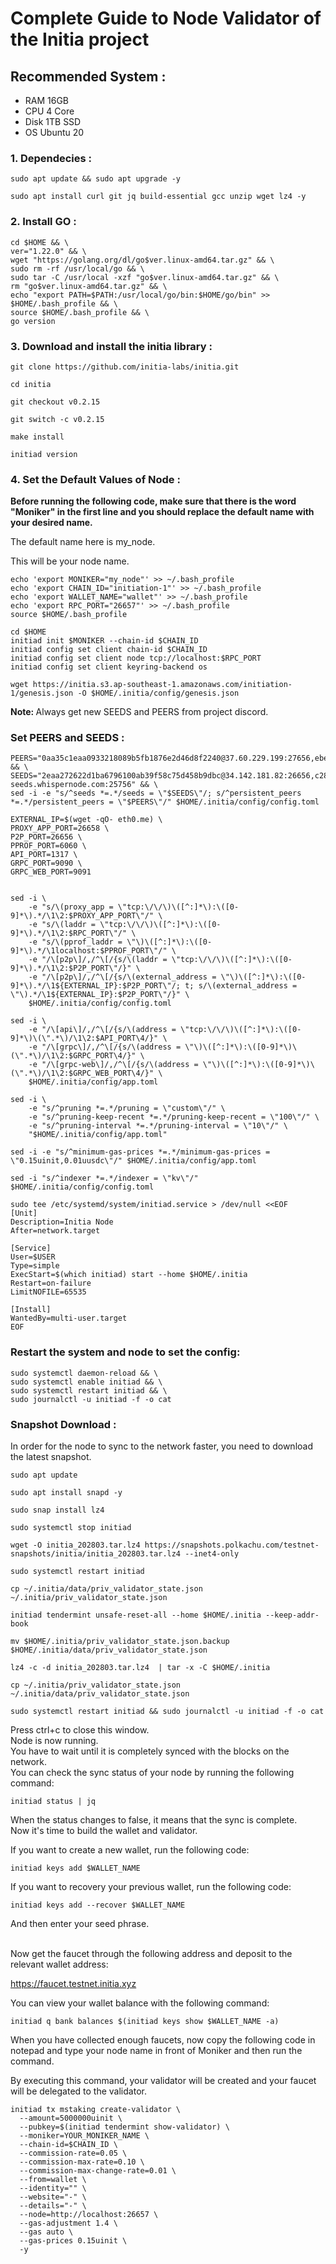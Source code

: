 
<h1>Complete Guide to Node Validator of the Initia project</h1>
<h2>Recommended System :</h2>
<ul>
<li>RAM 16GB</li>
<li>CPU 4 Core</li>
<li>Disk 1TB SSD</li>
<li>OS Ubuntu 20</li>
</ul>

<h3>1. Dependecies :</h3>

```
sudo apt update && sudo apt upgrade -y
```
```
sudo apt install curl git jq build-essential gcc unzip wget lz4 -y
```

<h3>2. Install GO :</h3>

```
cd $HOME && \
ver="1.22.0" && \
wget "https://golang.org/dl/go$ver.linux-amd64.tar.gz" && \
sudo rm -rf /usr/local/go && \
sudo tar -C /usr/local -xzf "go$ver.linux-amd64.tar.gz" && \
rm "go$ver.linux-amd64.tar.gz" && \
echo "export PATH=$PATH:/usr/local/go/bin:$HOME/go/bin" >> $HOME/.bash_profile && \
source $HOME/.bash_profile && \
go version
```

<h3>3. Download and install the initia library :</h3>

```
git clone https://github.com/initia-labs/initia.git
```

```
cd initia
```

```
git checkout v0.2.15
```

```
git switch -c v0.2.15
```

```
make install
```

```
initiad version
```

<h3>4. Set the Default Values of Node :</h3>

<p><strong>Before running the following code, make sure that there is the word "Moniker" in the first line and you should replace the default name with your desired name.</strong></p>
<p>The default name here is my_node.</p>
<p>This will be your node name.</p>

```
echo 'export MONIKER="my_node"' >> ~/.bash_profile
echo 'export CHAIN_ID="initiation-1"' >> ~/.bash_profile
echo 'export WALLET_NAME="wallet"' >> ~/.bash_profile
echo 'export RPC_PORT="26657"' >> ~/.bash_profile  
source $HOME/.bash_profile
```

```
cd $HOME
initiad init $MONIKER --chain-id $CHAIN_ID
initiad config set client chain-id $CHAIN_ID
initiad config set client node tcp://localhost:$RPC_PORT
initiad config set client keyring-backend os
```

```
wget https://initia.s3.ap-southeast-1.amazonaws.com/initiation-1/genesis.json -O $HOME/.initia/config/genesis.json
```

<strong>Note: </strong> Always get new SEEDS and PEERS from project discord.

<H3>Set PEERS and SEEDS :</H3>

```
PEERS="0aa35c1eaa0933218089b5fb1876e2d46d8f2240@37.60.229.199:27656,ebefecfd04824cfbd674bd4c0fcfd9315aadc210@103.170.155.158:27656,f9c8aa40fc2dad2c379316e33e4e855a0b40b2c7@109.199.109.89:27656,d5519e378247dfb61dfe90652d1fe3e2b3005a5b@65.109.68.190:17956,7e07c1d69e3f726d985614728c601b759f008e52@213.199.57.83:27656,818637c0b4fa7d9ced2283a4853b3f33fc55bb2d@95.111.224.8:26656,57fd42ad4b6d70868e645f17d846d7a6833404a9@194.180.188.44:27656,fc37e22ae9405cf00a775a014366d428376e47b3@37.27.48.77:29656,4701e15068475260a267aabe9b4df8addbb1f992@144.91.79.216:26656,96a259e4cbcde828faed933179784614cd0ea8d1@185.130.226.218:27656,bb37fee58e592edbe8acb627be937d9d17f0ef59@129.146.80.192:27656,6c47bb7c20367964f79755be5bfd4a06c50bae5a@159.89.11.119:27656,7b8ef017be344d202f65628281f5a166dafb6ec0@213.199.34.19:27656,14a53cee4fded2635149228e92b7a752971c40fb@185.130.226.121:27656,616900b4fc44040e4539821fa986ddb85b6f7b87@77.237.238.175:27656,7a98741ef8f7f42113779ccd952635b5a43a7d4f@192.3.128.80:27656,4f9b24bbe1d8a108f4f856d4125a7a6457b1b8cd@142.132.199.231:27656,a1de81504903d857695804f34e5bc1c1b9fc734a@84.46.242.232:27656,9fb117a08ac24032bca52914bb089e0a8df5a239@185.130.227.28:27656,fc935f2f3e3cfebef7d73abc9958a46b308366f4@109.199.122.112:27656,fe19d84d88e615dc100bac74dd743400b4d082d1@195.26.249.58:27656" && \
SEEDS="2eaa272622d1ba6796100ab39f58c75d458b9dbc@34.142.181.82:26656,c28827cb96c14c905b127b92065a3fb4cd77d7f6@testnet-seeds.whispernode.com:25756" && \
sed -i -e "s/^seeds *=.*/seeds = \"$SEEDS\"/; s/^persistent_peers *=.*/persistent_peers = \"$PEERS\"/" $HOME/.initia/config/config.toml
```

```
EXTERNAL_IP=$(wget -qO- eth0.me) \
PROXY_APP_PORT=26658 \
P2P_PORT=26656 \
PPROF_PORT=6060 \
API_PORT=1317 \
GRPC_PORT=9090 \
GRPC_WEB_PORT=9091
```

```

sed -i \
    -e "s/\(proxy_app = \"tcp:\/\/\)\([^:]*\):\([0-9]*\).*/\1\2:$PROXY_APP_PORT\"/" \
    -e "s/\(laddr = \"tcp:\/\/\)\([^:]*\):\([0-9]*\).*/\1\2:$RPC_PORT\"/" \
    -e "s/\(pprof_laddr = \"\)\([^:]*\):\([0-9]*\).*/\1localhost:$PPROF_PORT\"/" \
    -e "/\[p2p\]/,/^\[/{s/\(laddr = \"tcp:\/\/\)\([^:]*\):\([0-9]*\).*/\1\2:$P2P_PORT\"/}" \
    -e "/\[p2p\]/,/^\[/{s/\(external_address = \"\)\([^:]*\):\([0-9]*\).*/\1${EXTERNAL_IP}:$P2P_PORT\"/; t; s/\(external_address = \"\).*/\1${EXTERNAL_IP}:$P2P_PORT\"/}" \
    $HOME/.initia/config/config.toml
```

```
sed -i \
    -e "/\[api\]/,/^\[/{s/\(address = \"tcp:\/\/\)\([^:]*\):\([0-9]*\)\(\".*\)/\1\2:$API_PORT\4/}" \
    -e "/\[grpc\]/,/^\[/{s/\(address = \"\)\([^:]*\):\([0-9]*\)\(\".*\)/\1\2:$GRPC_PORT\4/}" \
    -e "/\[grpc-web\]/,/^\[/{s/\(address = \"\)\([^:]*\):\([0-9]*\)\(\".*\)/\1\2:$GRPC_WEB_PORT\4/}" \
    $HOME/.initia/config/app.toml
```

```
sed -i \
    -e "s/^pruning *=.*/pruning = \"custom\"/" \
    -e "s/^pruning-keep-recent *=.*/pruning-keep-recent = \"100\"/" \
    -e "s/^pruning-interval *=.*/pruning-interval = \"10\"/" \
    "$HOME/.initia/config/app.toml"
```

```
sed -i -e "s/^minimum-gas-prices *=.*/minimum-gas-prices = \"0.15uinit,0.01uusdc\"/" $HOME/.initia/config/app.toml
```

```
sed -i "s/^indexer *=.*/indexer = \"kv\"/" $HOME/.initia/config/config.toml
```

```
sudo tee /etc/systemd/system/initiad.service > /dev/null <<EOF
[Unit]
Description=Initia Node
After=network.target

[Service]
User=$USER
Type=simple
ExecStart=$(which initiad) start --home $HOME/.initia
Restart=on-failure
LimitNOFILE=65535

[Install]
WantedBy=multi-user.target
EOF
```

<h3>Restart the system and node to set the config:</h3>

```
sudo systemctl daemon-reload && \
sudo systemctl enable initiad && \
sudo systemctl restart initiad && \
sudo journalctl -u initiad -f -o cat
```

<h3>Snapshot Download :</h3>
In order for the node to sync to the network faster, you need to download the latest snapshot.

```
sudo apt update
```

```
sudo apt install snapd -y
```

```
sudo snap install lz4
```

```
sudo systemctl stop initiad
```

```
wget -O initia_202803.tar.lz4 https://snapshots.polkachu.com/testnet-snapshots/initia/initia_202803.tar.lz4 --inet4-only
```

```
sudo systemctl restart initiad
```

```
cp ~/.initia/data/priv_validator_state.json  ~/.initia/priv_validator_state.json
```

```
initiad tendermint unsafe-reset-all --home $HOME/.initia --keep-addr-book
```

```
mv $HOME/.initia/priv_validator_state.json.backup $HOME/.initia/data/priv_validator_state.json
```

```
lz4 -c -d initia_202803.tar.lz4  | tar -x -C $HOME/.initia
```

```
cp ~/.initia/priv_validator_state.json  ~/.initia/data/priv_validator_state.json
```

```
sudo systemctl restart initiad && sudo journalctl -u initiad -f -o cat
```

Press ctrl+c to close this window. </br>
Node is now running.</br>
You have to wait until it is completely synced with the blocks on the network.</br>
You can check the sync status of your node by running the following command:

```
initiad status | jq
```

When the status changes to false, it means that the sync is complete. </br>
Now it's time to build the wallet and validator.</br>

If you want to create a new wallet, run the following code:

```
initiad keys add $WALLET_NAME
```

If you want to recovery your previous wallet, run the following code:

```
initiad keys add --recover $WALLET_NAME
```

And then enter your seed phrase. </br></br>

Now get the faucet through the following address and deposit to the relevant wallet address:

<a href="https://faucet.testnet.initia.xyz">https://faucet.testnet.initia.xyz</a> </br>

You can view your wallet balance with the following command:

```
initiad q bank balances $(initiad keys show $WALLET_NAME -a)
```

When you have collected enough faucets, now copy the following code in notepad and type your node name in front of Moniker and then run the command.

By executing this command, your validator will be created and your faucet will be delegated to the validator.

```
initiad tx mstaking create-validator \
  --amount=5000000uinit \
  --pubkey=$(initiad tendermint show-validator) \
  --moniker=YOUR_MONIKER_NAME \
  --chain-id=$CHAIN_ID \
  --commission-rate=0.05 \
  --commission-max-rate=0.10 \
  --commission-max-change-rate=0.01 \
  --from=wallet \
  --identity="" \
  --website="-" \
  --details="-" \
  --node=http://localhost:26657 \
  --gas-adjustment 1.4 \
  --gas auto \
  --gas-prices 0.15uinit \
  -y
```
